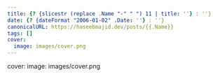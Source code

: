 ```yaml
---
title: {? {slicestr (replace .Name "-" " ") 11 | title: ''} : ''}
date: {? {dateFormat "2006-01-02" .Date: ''} : ''}
canonicalURL: https://haseebmajid.dev/posts/{{.Name}}
tags: []
cover:
  image: images/cover.png
---
```

cover:
  image: images/cover.png
